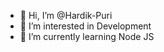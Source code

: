 - 👋 Hi, I’m @Hardik-Puri
- 👀 I’m interested in Development
- 🌱 I’m currently learning Node JS
<!---
Hardik-Puri/Hardik-Puri is a ✨ special ✨ repository because its `README.md` (this file) appears on your GitHub profile.
You can click the Preview link to take a look at your changes.
--->
